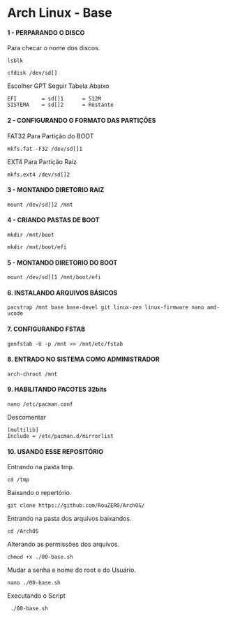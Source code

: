 # Arch Linux - Base

#### 1 - PERPARANDO O DISCO
Para checar o nome dos discos.
```
lsblk
```
```
cfdisk /dev/sd[]
```
Escolher GPT Seguir Tabela Abaixo
```
EFI        = sd[]1      = 512M
SISTEMA    = sd[]2      = Restante
```
#### 2 - CONFIGURANDO O FORMATO DAS PARTIÇÕES

FAT32 Para Partição do BOOT
```
mkfs.fat -F32 /dev/sd[]1
```
EXT4 Para Partição Raiz
```
mkfs.ext4 /dev/sd[]2
```
#### 3 - MONTANDO DIRETORIO RAIZ
```
mount /dev/sd[]2 /mnt
```
#### 4 - CRIANDO PASTAS DE BOOT
```
mkdir /mnt/boot
```
```
mkdir /mnt/boot/efi
```
#### 5 - MONTANDO DIRETORIO DO BOOT
```
mount /dev/sd[]1 /mnt/boot/efi
```
#### 6. INSTALANDO ARQUIVOS BÁSICOS
```
pacstrap /mnt base base-devel git linux-zen linux-firmware nano amd-ucode
```
#### 7. CONFIGURANDO FSTAB  
```
genfstab -U -p /mnt >> /mnt/etc/fstab
```
#### 8. ENTRADO NO SISTEMA COMO ADMINISTRADOR 
```
arch-chroot /mnt
```
#### 9. HABILITANDO PACOTES 32bits
```
nano /etc/pacman.conf
```
Descomentar
```
[multilib]
Include = /etc/pacman.d/mirrorlist
```
#### 10. USANDO ESSE REPOSITÓRIO
Entrando na pasta tmp.
```
cd /tmp
```
Baixando o repertório.
```
git clone https://github.com/RouZERO/ArchOS/
```
Entrando na pasta dos arquivos baixandos.
```
cd /ArchOS
```
Alterando as permissões dos arquivos.
```
chmod +x ./00-base.sh
```
Mudar a senha e nome do root e do Usuário.
```
nano ./00-base.sh
```
Executando o Script
```
 ./00-base.sh
```
